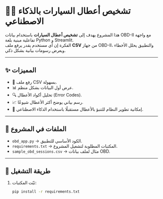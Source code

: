# 🚗🔧 تشخيص أعطال السيارات بالذكاء الاصطناعي

هذا المشروع يهدف إلى **تشخيص أعطال السيارات** باستخدام بيانات OBD-II مع واجهة تفاعلية مبنية بلغة Python و Streamlit.  
الفكرة إن أي مستخدم يقدر يرفع ملف **CSV** من جهاز OBD-II، والتطبيق يحلل الأخطاء ويعرض رسومات بيانية بشكل ذكي.  

---

## ✨ المميزات
- 📂 رفع ملف CSV بسهولة.
- 📊 عرض أول البيانات بشكل منظم.
- 🔍 تحليل أكواد الأعطال (Error Codes).
- 📈 رسم بياني يوضح أكثر الأعطال شيوعًا.
- 🤖 إمكانية تطوير النظام للتنبؤ بالأعطال مستقبلًا باستخدام الذكاء الاصطناعي.

---

## 📂 الملفات في المشروع
- `obd_app.py` → الكود الأساسي للتطبيق.
- `requirements.txt` → المكتبات المطلوبة لتشغيل المشروع.
- `sample_obd_sessions.csv` → مثال لملف بيانات OBD.

---

## 🚀 طريقة التشغيل
1. ثبّت المكتبات:
   ```bash
   pip install -r requirements.txt
